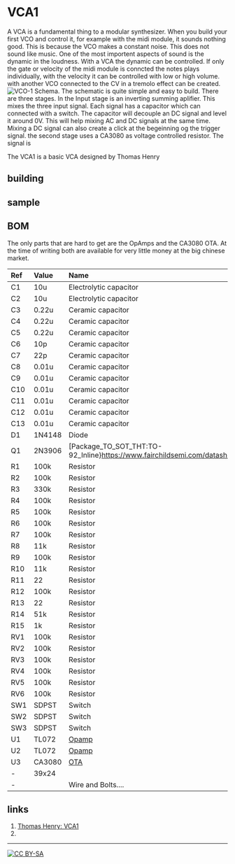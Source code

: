 # VCA1

A VCA is a fundamental thing to a modular synthesizer. When you build your first VCO and control it, for example with the midi module, it sounds nothing good. This is because the VCO makes a constant noise. This does not sound like music. One of the most importent aspects of sound is the dynamic in the loudness. With a VCA the dynamic can be controlled. If only the gate or velocity of the midi module is conncted the notes plays individually, with the velocity it can be controlled with low or high volume. with another VCO connected to the CV in a tremolo effect can be created. ![VCO-1 Schema](https://spielhuus.github.io/elektrophon/vca1_shema_tmb.png). The schematic is quite simple and easy to build. There are three stages. In the Input stage is an inverting summing aplifier. This mixes the three input signal. Each signal has a capacitor which can connected with a switch. The capacitor will decouple an DC signal and level it around 0V. This will help mixing AC and DC signals at the same time. Mixing a DC signal can also create a click at the begeinning og the trigger signal. the second stage uses a CA3080 as voltage controlled resistor. The signal is  


The VCA1 is a basic VCA designed by Thomas Henry 

## building

## sample


## BOM

The only parts that are hard to get are the OpAmps and the CA3080 OTA. At the time of writing both are available for very little money at the big chinese market. 

|Ref|Value|Name|
|:---|:---|:---|
|C1|10u|Electrolytic capacitor|
|C2|10u|Electrolytic capacitor|
|C3|0.22u|Ceramic capacitor|
|C4|0.22u|Ceramic capacitor|
|C5|0.22u|Ceramic capacitor|
|C6|10p|Ceramic capacitor|
|C7|22p|Ceramic capacitor|
|C8|0.01u|Ceramic capacitor|
|C9|0.01u|Ceramic capacitor|
|C10|0.01u|Ceramic capacitor|
|C11|0.01u|Ceramic capacitor|
|C12|0.01u|Ceramic capacitor|
|C13|0.01u|Ceramic capacitor|
|D1|1N4148|Diode|
|Q1|2N3906|[Package_TO_SOT_THT:TO-92_Inline}https://www.fairchildsemi.com/datasheets/2N/2N3906.pdf)
|R1|100k|Resistor|
|R2|100k|Resistor|
|R3|330k|Resistor|
|R4|100k|Resistor|
|R5|100k|Resistor|
|R6|100k|Resistor|
|R7|100k|Resistor|
|R8|11k|Resistor|
|R9|100k|Resistor|
|R10|11k|Resistor|
|R11|22|Resistor|
|R12|100k|Resistor|
|R13|22|Resistor|
|R14|51k|Resistor|
|R15|1k|Resistor|
|RV1|100k|Resistor|
|RV2|100k|Resistor|
|RV3|100k|Resistor|
|RV4|100k|Resistor|
|RV5|100k|Resistor|
|RV6|100k|Resistor|
|SW1|SDPST|Switch|
|SW2|SDPST|Switch|
|SW3|SDPST|Switch|
|U1|TL072|[Opamp](http://www.ti.com/lit/ds/symlink/tl071.pdf)|
|U2|TL072|[Opamp](http://www.ti.com/lit/ds/symlink/tl071.pdf)|
|U3|CA3080|[OTA](http://www.intersil.com/content/dam/Intersil/documents/ca30/ca3080-a.pdf)|
|-|39x24||Stripboard|
|-||Wire and Bolts....|

## links

1) [Thomas Henry: VCA1](http://birthofasynth.com/Thomas_Henry/Pages/VCA-1.html)
2) []()

---
[![CC BY-SA](https://licensebuttons.net/l/by-sa/3.0/88x31.png)](https://creativecommons.org/licenses/by-sa/4.0/)
